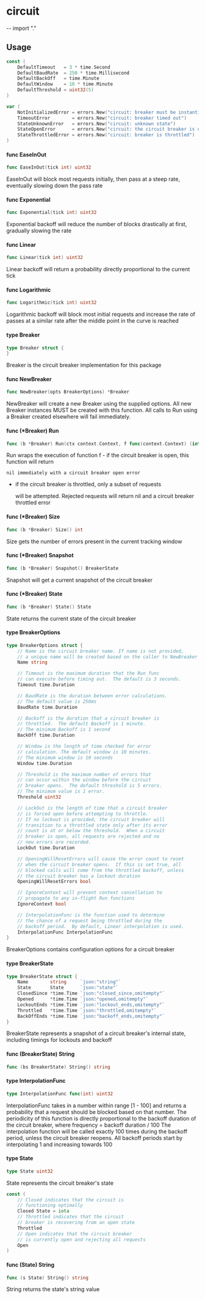 # circuit
--
    import "."


## Usage

```go
const (
	DefaultTimeout   = 3 * time.Second
	DefaultBaudRate  = 250 * time.Millisecond
	DefaultBackOff   = time.Minute
	DefaultWindow    = 10 * time.Minute
	DefaultThreshold = uint32(5)
)
```

```go
var (
	NotInitializedError = errors.New("circuit: breaker must be instantiated with NewBreaker")
	TimeoutError        = errors.New("circuit: breaker timed out")
	StateUnknownError   = errors.New("circuit: unknown state")
	StateOpenError      = errors.New("circuit: the circuit breaker is open")
	StateThrottledError = errors.New("circuit: breaker is throttled")
)
```

#### func  EaseInOut

```go
func EaseInOut(tick int) uint32
```
EaseInOut will block most requests initially, then pass at a steep rate,
eventually slowing down the pass rate

#### func  Exponential

```go
func Exponential(tick int) uint32
```
Exponential backoff will reduce the number of blocks drastically at first,
gradually slowing the rate

#### func  Linear

```go
func Linear(tick int) uint32
```
Linear backoff will return a probability directly proportional to the current
tick

#### func  Logarithmic

```go
func Logarithmic(tick int) uint32
```
Logarithmic backoff will block most initial requests and increase the rate of
passes at a similar rate after the middle point in the curve is reached

#### type Breaker

```go
type Breaker struct {
}
```

Breaker is the circuit breaker implementation for this package

#### func  NewBreaker

```go
func NewBreaker(opts BreakerOptions) *Breaker
```
NewBreaker will create a new Breaker using the supplied options. All new Breaker
instances MUST be created with this function. All calls to Run using a Breaker
created elsewhere will fail immediately.

#### func (*Breaker) Run

```go
func (b *Breaker) Run(ctx context.Context, f func(context.Context) (interface{}, error)) (interface{}, error)
```
Run wraps the execution of function f - if the circuit breaker is open, this
function will return

    nil immediately with a circuit breaker open error

- if the circuit breaker is throttled, only a subset of requests

    will be attempted. Rejected requests will return nil and a circuit
    breaker throttled error

#### func (*Breaker) Size

```go
func (b *Breaker) Size() int
```
Size gets the number of errors present in the current tracking window

#### func (*Breaker) Snapshot

```go
func (b *Breaker) Snapshot() BreakerState
```
Snapshot will get a current snapshot of the circuit breaker

#### func (*Breaker) State

```go
func (b *Breaker) State() State
```
State returns the current state of the circuit breaker

#### type BreakerOptions

```go
type BreakerOptions struct {
	// Name is the circuit breaker name. If name is not provided,
	// a unique name will be created based on the caller to NewBreaker
	Name string

	// Timeout is the maximum duration that the Run func
	// can execute before timing out.  The default is 3 seconds.
	Timeout time.Duration

	// BaudRate is the duration between error calculations.
	// The default value is 250ms
	BaudRate time.Duration

	// Backoff is the duration that a circuit breaker is
	// throttled.  The default Backoff is 1 minute.
	// The minimum Backoff is 1 second
	BackOff time.Duration

	// Window is the length of time checked for error
	// calculation. The default window is 10 minutes.
	// The minimum window is 10 seconds
	Window time.Duration

	// Threshold is the maximum number of errors that
	// can occur within the window before the circuit
	// breaker opens.  The default threshold is 5 errors.
	// The minimum value is 1 error.
	Threshold uint32

	// LockOut is the length of time that a circuit breaker
	// is forced open before attempting to throttle.
	// If no lockout is provided, the circuit breaker will
	// transition to a throttled state only after its error
	// count is at or below the threshold.  When a circuit
	// breaker is open, all requests are rejected and no
	// new errors are recorded.
	LockOut time.Duration

	// OpeningWillResetErrors will cause the error count to reset
	// when the circuit breaker opens.  If this is set true, all
	// blocked calls will come from the throttled backoff, unless
	// the circuit breaker has a lockout duration
	OpeningWillResetErrors bool

	// IgnoreContext will prevent context cancellation to
	// propagate to any in-flight Run functions
	IgnoreContext bool

	// InterpolationFunc is the function used to determine
	// the chance of a request being throttled during the
	// backoff period.  By default, Linear interpolation is used.
	InterpolationFunc InterpolationFunc
}
```

BreakerOptions contains configuration options for a circuit breaker

#### type BreakerState

```go
type BreakerState struct {
	Name        string     `json:"string"`
	State       State      `json:"state"`
	ClosedSince *time.Time `json:"closed_since,omitempty"`
	Opened      *time.Time `json:"opened,omitempty"`
	LockoutEnds *time.Time `json:"lockout_ends,omitempty"`
	Throttled   *time.Time `json:"throttled,omitempty"`
	BackOffEnds *time.Time `json:"backoff_ends,omitempty"`
}
```

BreakerState represents a snapshot of a circuit breaker's internal state,
including timings for lockouts and backoff

#### func (BreakerState) String

```go
func (bs BreakerState) String() string
```

#### type InterpolationFunc

```go
type InterpolationFunc func(int) uint32
```

InterpolationFunc takes in a number within range [1 - 100] and returns a
probability that a request should be blocked based on that number. The
periodicity of this function is directly proportional to the backoff duration of
the circuit breaker, where frequency = backoff duration / 100 The interpolation
function will be called exactly 100 times during the backoff period, unless the
circuit breaker reopens. All backoff periods start by interpolating 1 and
increasing towards 100

#### type State

```go
type State uint32
```

State represents the circuit breaker's state

```go
const (
	// Closed indicates that the circuit is
	// functioning optimally
	Closed State = iota
	// Throttled indicates that the circuit
	// breaker is recovering from an open state
	Throttled
	// Open indicates that the circuit breaker
	// is currently open and rejecting all requests
	Open
)
```

#### func (State) String

```go
func (s State) String() string
```
String returns the state's string value
